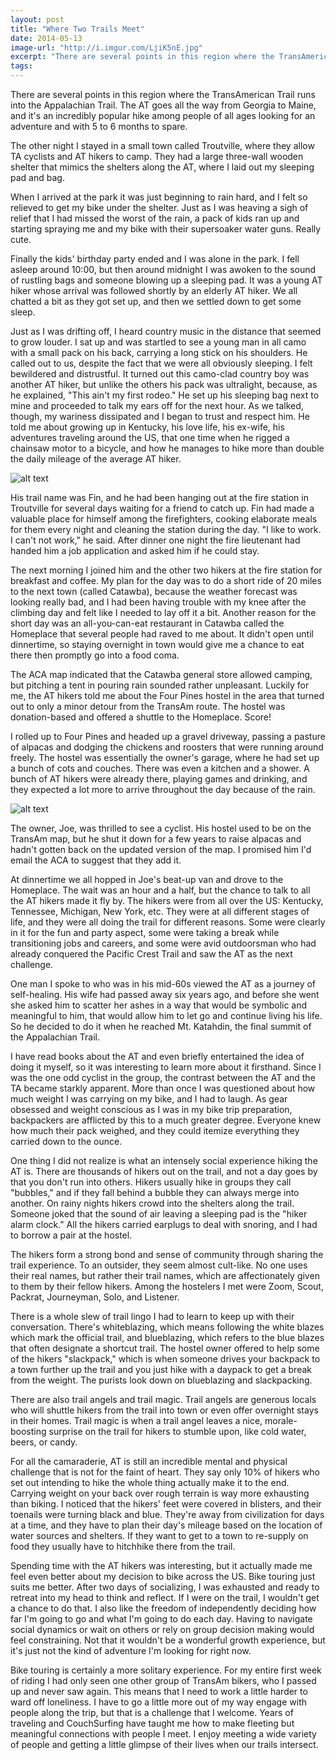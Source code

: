 ```yaml
---
layout: post
title: "Where Two Trails Meet"
date: 2014-05-13
image-url: "http://i.imgur.com/LjiK5nE.jpg"
excerpt: "There are several points in this region where the TransAmerican Trail runs into the Appalachian Trail. The AT goes all the way from Georgia to Maine, and it's an incredibly popular hike among people of all ages looking for an adventure and with 5 to 6 months to spare. The other night I stayed in a small town called Troutville, where they allow TA cyclists and AT hikers to camp."
tags:
---
```


There are several points in this region where the TransAmerican Trail runs into the Appalachian Trail. The AT goes all the way from Georgia to Maine, and it's an incredibly popular hike among people of all ages looking for an adventure and with 5 to 6 months to spare. 

The other night I stayed in a small town called Troutville, where they allow TA cyclists and AT hikers to camp. They had a large three-wall wooden shelter that mimics the shelters along the AT, where I laid out my sleeping pad and bag. 

When I arrived at the park it was just beginning to rain hard, and I felt so relieved to get my bike under the shelter. Just as I was heaving a sigh of relief that I had missed the worst of the rain, a pack of kids ran up and starting spraying me and my bike with their supersoaker water guns. Really cute.

Finally the kids' birthday party ended and I was alone in the park. I fell asleep around 10:00, but then around midnight I was awoken to the sound of rustling bags and someone blowing up a sleeping pad. It was a young AT hiker whose arrival was followed shortly by an elderly AT hiker. We all chatted a bit as they got set up, and then we settled down to get some sleep.

Just as I was drifting off, I heard country music in the distance that seemed to grow louder. I sat up and was startled to see a young man in all camo with a small pack on his back, carrying a long stick on his shoulders. He called out to us, despite the fact that we were all obviously sleeping. I felt bewildered and distrustful. 
It turned out this camo-clad country boy was another AT hiker, but unlike the others his pack was ultralight, because, as he explained, "This ain't my first rodeo." He set up his sleeping bag next to mine and proceeded to talk my ears off for the next hour. As we talked, though, my wariness dissipated and I began to trust and respect him. He told me about growing up in Kentucky, his love life, his ex-wife, his adventures traveling around the US, that one time when he rigged a chainsaw motor to a bicycle, and how he manages to hike more than double the daily mileage of the average AT hiker. 

![alt text](http://i.imgur.com/sScQkefl.jpg "My new friend, Fin")

His trail name was Fin, and he had been hanging out at the fire station in Troutville for several days waiting for a friend to catch up. Fin had made a valuable place for himself among the firefighters, cooking elaborate meals for them every night and cleaning the station during the day. "I like to work. I can't not work," he said. After dinner one night the fire lieutenant had handed him a job application and asked him if he could stay.

The next morning I joined him and the other two hikers at the fire station for breakfast and coffee. My plan for the day was to do a short ride of 20 miles to the next town (called Catawba), because the weather forecast was looking really bad, and I had been having trouble with my knee after the climbing day and felt like I needed to lay off it a bit. Another reason for the short day was an all-you-can-eat restaurant in Catawba called the Homeplace that several people had raved to me about. It didn't open until dinnertime, so staying overnight in town would give me a chance to eat there then promptly go into a food coma.

The ACA map indicated that the Catawba general store allowed camping, but pitching a tent in pouring rain sounded rather unpleasant. Luckily for me, the AT hikers told me about the Four Pines hostel in the area that turned out to only a minor detour from the TransAm route. The hostel was donation-based and offered a shuttle to the Homeplace. Score!

I rolled up to Four Pines and headed up a gravel driveway, passing a pasture of alpacas and dodging the chickens and roosters that were running around freely. The hostel was essentially the owner's garage, where he had set up a bunch of cots and couches. There was even a kitchen and a shower. A bunch of AT hikers were already there, playing games and drinking, and they expected a lot more to arrive throughout the day because of the rain.

![alt text](http://i.imgur.com/GBnTdgtl.jpg "The Four Pines Hostel")

The owner, Joe, was thrilled to see a cyclist. His hostel used to be on the TransAm map, but he shut it down for a few years to raise alpacas and hadn't gotten back on the updated version of the map. I promised him I'd email the ACA to suggest that they add it.

At dinnertime we all hopped in Joe's beat-up van and drove to the Homeplace. The wait was an hour and a half, but the chance to talk to all the AT hikers made it fly by. The hikers were from all over the US: Kentucky, Tennessee, Michigan, New York, etc. They were at all different stages of life, and they were all doing the trail for different reasons. Some were clearly in it for the fun and party aspect, some were taking a break while transitioning jobs and careers, and some were avid outdoorsman who had already conquered the Pacific Crest Trail and saw the AT as the next challenge. 

One man I spoke to who was in his mid-60s viewed the AT as a journey of self-healing. His wife had passed away six years ago, and before she went she asked him to scatter her ashes in a way that would be symbolic and meaningful to him, that would allow him to let go and continue living his life. So he decided to do it when he reached Mt. Katahdin, the final summit of the Appalachian Trail.

I have read books about the AT and even briefly entertained the idea of doing it myself, so it was interesting to learn more about it firsthand. Since I was the one odd cyclist in the group, the contrast between the AT and the TA became starkly apparent. More than once I was questioned about how much weight I was carrying on my bike, and I had to laugh. As gear obsessed and weight conscious as I was in my bike trip preparation, backpackers are afflicted by this to a much greater degree. Everyone knew how much their pack weighed, and they could itemize everything they carried down to the ounce.

One thing I did not realize is what an intensely social experience hiking the AT is. There are thousands of hikers out on the trail, and not a day goes by that you don't run into others. Hikers usually hike in groups they call "bubbles," and if they fall behind a bubble they can always merge into another. On rainy nights hikers crowd into the shelters along the trail. Someone joked that the sound of air leaving a sleeping pad is the "hiker alarm clock." All the hikers carried earplugs to deal with snoring, and I had to borrow a pair at the hostel. 

The hikers form a strong bond and sense of community through sharing the trail experience. To an outsider, they seem almost cult-like. No one uses their real names, but rather their trail names, which are affectionately given to them by their fellow hikers. Among the hostelers I met were Zoom, Scout, Packrat, Journeyman, Solo, and Listener. 

There is a whole slew of trail lingo I had to learn to keep up with their conversation. There's whiteblazing, which means following the white blazes which mark the official trail, and blueblazing, which refers to the blue blazes that often designate a shortcut trail. The hostel owner offered to help some of the hikers "slackpack," which is when someone drives your backpack to a town further up the trail and you just hike with a daypack to get a break from the weight. The purists look down on blueblazing and slackpacking. 

There are also trail angels and trail magic. Trail angels are generous locals who will shuttle hikers from the trail into town or even offer overnight stays in their homes. Trail magic is when a trail angel leaves a nice, morale-boosting surprise on the trail for hikers to stumble upon, like cold water, beers, or candy.

For all the camaraderie, AT is still an incredible mental and physical challenge that is not for the faint of heart. They say only 10% of hikers who set out intending to hike the whole thing actually make it to the end. Carrying weight on your back over rough terrain is way more exhausting than biking. I noticed that the hikers' feet were covered in blisters, and their toenails were turning black and blue. They're away from civilization for days at a time, and they have to plan their day's mileage based on the location of water sources and shelters. If they want to get to a town to re-supply on food they usually have to hitchhike there from the trail.

Spending time with the AT hikers was interesting, but it actually made me feel even better about my decision to bike across the US. Bike touring just suits me better. After two days of socializing, I was exhausted and ready to retreat into my head to think and reflect. If I were on the trail, I wouldn't get a chance to do that. I also like the freedom of independently deciding how far I'm going to go and what I'm going to do each day. Having to navigate social dynamics or wait on others or rely on group decision making would feel constraining. Not that it wouldn't be a wonderful growth experience, but it's just not the kind of adventure I'm looking for right now.

Bike touring is certainly a more solitary experience. For my entire first week of riding I had only seen one other group of TransAm bikers, who I passed up and never saw again. This means that I need to work a little harder to ward off loneliness. I have to go a little more out of my way engage with people along the trip, but that is a challenge that I welcome. Years of traveling and CouchSurfing have taught me how to make fleeting but meaningful connections with people I meet. I enjoy meeting a wide variety of people and getting a little glimpse of their lives when our trails intersect.